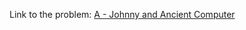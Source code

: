 Link to the problem: [A - Johnny and Ancient Computer](https://codeforces.com/contest/1362/problem/A)